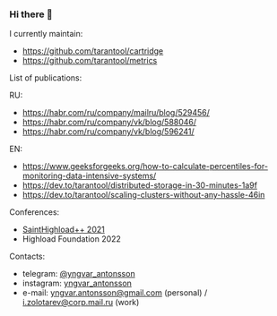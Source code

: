 ### Hi there 👋

I currently maintain:
- https://github.com/tarantool/cartridge
- https://github.com/tarantool/metrics

List of publications:

RU:
- https://habr.com/ru/company/mailru/blog/529456/
- https://habr.com/ru/company/vk/blog/588046/
- https://habr.com/ru/company/vk/blog/596241/

EN:
- https://www.geeksforgeeks.org/how-to-calculate-percentiles-for-monitoring-data-intensive-systems/
- https://dev.to/tarantool/distributed-storage-in-30-minutes-1a9f
- https://dev.to/tarantool/scaling-clusters-without-any-hassle-46in

Conferences:
- [SaintHighload++ 2021](https://vk.com/video-147415323_456239658?list=937e99b36cdeb78533)
- Highload Foundation 2022

Contacts:
- telegram: [@yngvar_antonsson](https://t.me/yngvar_antonsson)
- instagram: [yngvar_antonsson](https://instagram.com/yngvar_antonsson)
- e-mail: yngvar.antonsson@gmail.com (personal) / i.zolotarev@corp.mail.ru (work)
